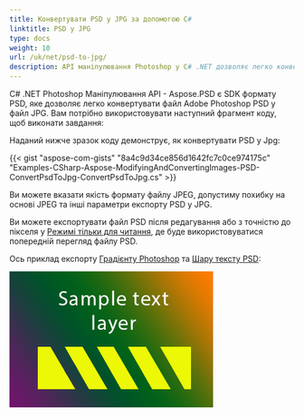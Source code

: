 ```yaml
---
title: Конвертувати PSD у JPG за допомогою C#
linktitle: PSD у JPG
type: docs
weight: 10
url: /uk/net/psd-to-jpg/
description: API маніпулювання Photoshop у C# .NET дозволяє легко конвертувати файл Adobe Photoshop PSD у файл JPG. Будь ласка, перегляньте наданий зразок коду.
---
```


C# .NET Photoshop Маніпулювання API - Aspose.PSD є SDK формату PSD, яке дозволяє легко конвертувати файл Adobe Photoshop PSD у файл JPG. Вам потрібно використовувати наступний фрагмент коду, щоб виконати завдання:

Наданий нижче зразок коду демонструє, як конвертувати PSD у Jpg:

{{< gist "aspose-com-gists" "8a4c9d34ce856d1642fc7c0ce974175c" "Examples-CSharp-Aspose-ModifyingAndConvertingImages-PSD-ConvertPsdToJpg-ConvertPsdToJpg.cs" >}}

Ви можете вказати якість формату файлу JPEG, допустиму похибку на основі JPEG та інші параметри експорту PSD у JPG.

Ви можете експортувати файл PSD після редагування або з точністю до пікселя у [Режимі тільки для читання](https://reference.aspose.com/psd/net/aspose.psd.imageloadoptions/psdloadoptions/properties/readonlymode), де буде використовуватися попередній перегляд файлу PSD.

Ось приклад експорту [Градієнту Photoshop](/psd/uk/net/support-of-fill-layers/) та [Шару тексту PSD](/psd/uk/net/working-with-text-layers/):

![todo:image_alt_text](psd-to-jpg_1.png)
